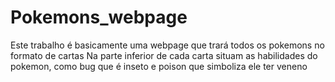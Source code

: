 # Pokemons_webpage
Este trabalho é basicamente uma webpage que trará todos os pokemons no formato de cartas
Na parte inferior de cada carta situam as habilidades do pokemon, como bug que é inseto e poison que simboliza ele ter veneno
